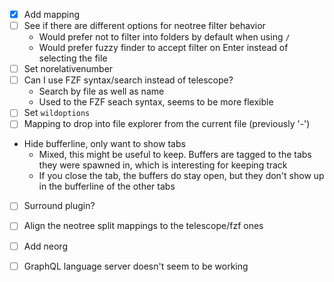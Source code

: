 - [x] Add <c-f> mapping
- [ ] See if there are different options for neotree filter behavior
  - Would prefer not to filter into folders by default when using `/`
  - Would prefer fuzzy finder to accept filter on Enter instead of selecting the file
- [ ] Set norelativenumber
- [ ] Can I use FZF syntax/search instead of telescope?
  - Search by file as well as name
  - Used to the FZF seach syntax, seems to be more flexible
- [ ] Set `wildoptions`
- [ ] Mapping to drop into file explorer from the current file (previously '-')
- Hide bufferline, only want to show tabs
  - Mixed, this might be useful to keep. Buffers are tagged to the tabs they were spawned in, which is interesting for keeping track
  - If you close the tab, the buffers do stay open, but they don't show up in the bufferline of the other tabs
- [ ] Surround plugin?
- [ ] Align the neotree split mappings to the telescope/fzf ones
- [ ] Add neorg
- [ ] GraphQL language server doesn't seem to be working


